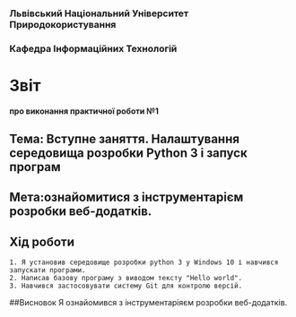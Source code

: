 ### Львівський Національний Університет Природокористування 
### Кафедра Інформаційних Технологій 
# Звіт
#### про виконання практичної роботи №1
## Тема: Вступне заняття. Налаштування середовища розробки Python 3 і запуск програм
## Мета:ознайомитися з інструментарієм розробки веб-додатків.
## Хід роботи
    1. Я установив середовище розробки python 3 у Windows 10 і навчився запускати програми.
    2. Написав базову програму з виводом тексту "Hello world".
    3. Навчився застосовувати систему Git для контролю версій.
  ##Висновок
  Я ознайомився з інструментаріяєм розробки веб-додатків.
    